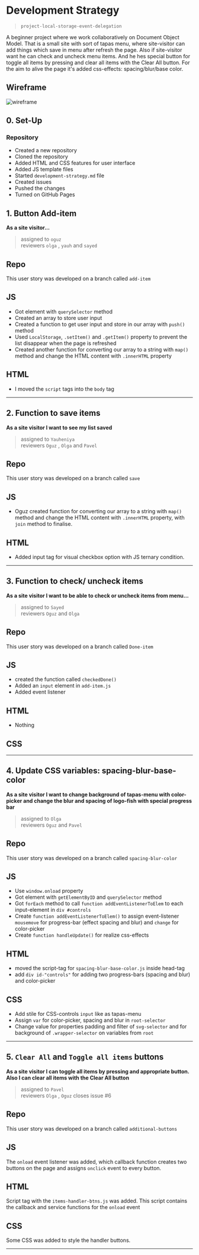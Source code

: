 # Development Strategy

> `project-local-storage-event-delegation`

A beginner project where we work collaboratively on Document Object Model. That is a small site with sort of tapas menu, where site-visitor can add things which save in menu after refresh the page. Also if site-visitor want he can check and uncheck menu items. And he hes special button for toggle all items by pressing and clear all items with the Clear All button. 
For the aim to alive the page it's added css-effects: spacing/blur/base color.

## Wireframe

![wireframe](./wireframe.png)

## 0. Set-Up

### Repository

- Created a new repository
- Cloned the repository
- Added HTML and CSS features for user interface
- Added JS template files
- Started `development-strategy.md` file
- Created issues
- Pushed the changes
- Turned on GitHub Pages

## 1. Button Add-item

**As a site visitor...**

> assigned to `oguz`  
> reviewers `olga` , `yauh` and `sayed`

## Repo

This user story was developed on a branch called `add-item`

## JS

- Got element with `querySelector` method
- Created an array to store user input
- Created a function to get user input and store in our array with `push()` method
- Used `LocalStorage`, `.setItem()` and `.getItem()` property to prevent the list disappear when the page is refreshed
- Created another function for converting our array to a string with `map()` method and change the HTML content with `.innerHTML` property

## HTML

- I moved the `script` tags into the `body` tag

---

## 2. Function to save items

**As a site visitor I want to see my list saved**

> assigned to `Yauheniya`  
> reviewers `Oguz` , `Olga` and `Pavel`

## Repo

This user story was developed on a branch called `save`

## JS

- Oguz created function for converting our array to a string with `map()` method and change the HTML content with `.innerHTML` property, with `join` method to finalise.

## HTML

- Added input tag for visual checkbox option with JS ternary condition.

---

## 3. Function to check/ uncheck items

**As a site visitor I want to be able to check or uncheck items from menu...**

> assigned to `Sayed`  
> reviewers `Oguz` and `Olga`

## Repo

This user story was developed on a branch called `Done-item`

## JS

- created the function called `checkedDone()`
- Added an `input` element in `add-item.js`
- Added event listener

## HTML

- Nothing

## CSS


---

## 4. Update CSS variables: spacing-blur-base-color

**As a site visitor I want to change background of tapas-menu with color-picker and change the blur and spacing of logo-fish with special progress bar**

> assigned to `Olga`  
> reviewers `Oguz` and `Pavel`

## Repo

This user story was developed on a branch called `spacing-blur-color`

## JS

- Use `window.onload` property
- Got element with `getElementByID` and `querySelector` method
- Got `forEach` method to call `function addEventListenerToElem` to each input-element in `div #controls`
- Create `function addEventListenerToElem()` to assign event-listener `mousemove` for progress-bar (effect spacing and blur) and `change` for color-picker
- Create `function handleUpdate()` for realize css-effects

## HTML

- moved the script-tag for `spacing-blur-base-color.js` inside head-tag
- add `div id-"controls"` for adding two progress-bars (spacing and blur) and color-picker


## CSS

- Add stile for CSS-controls `input` like as tapas-menu
- Assign `var` for color-picker, spacing and blur in `root-selector`
- Change value for properties padding and filter of `svg-selector` and for background of `.wrapper-selector` on variables from `root`

---

## 5. `Clear All` and `Toggle all items` buttons

**As a site visitor I can toggle all items by pressing and appropriate button. Also I can clear all items with the Clear All button**

> assigned to `Pavel`  
> reviewers `Olga` , `Oguz`
> closes issue #6


## Repo

This user story was developed on a branch called `additional-buttons`

## JS
The `onload` event listener was added, which callback function creates two buttons on the page and assigns `onclick` event to every button. 

## HTML
Script tag with the `items-handler-btns.js` was added. This script contains the callback and service functions for the `onload` event 

## CSS

Some CSS was added to style the handler buttons.

---

